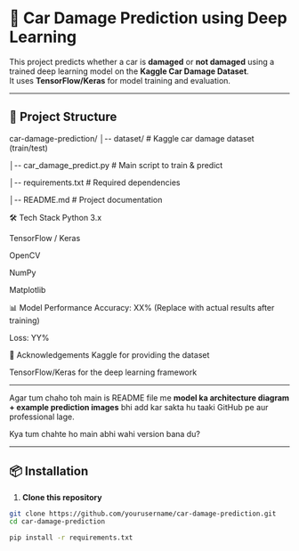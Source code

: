 # 🚗 Car Damage Prediction using Deep Learning

This project predicts whether a car is **damaged** or **not damaged** using a trained deep learning model on the **Kaggle Car Damage Dataset**.  
It uses **TensorFlow/Keras** for model training and evaluation.

---

## 📂 Project Structure

car-damage-prediction/
│-- dataset/ # Kaggle car damage dataset (train/test)

│-- car_damage_predict.py # Main script to train & predict

│-- requirements.txt # Required dependencies

│-- README.md # Project documentation




🛠 Tech Stack
Python 3.x

TensorFlow / Keras

OpenCV

NumPy

Matplotlib

📊 Model Performance
Accuracy: XX% (Replace with actual results after training)

Loss: YY%


🙌 Acknowledgements
Kaggle for providing the dataset

TensorFlow/Keras for the deep learning framework

---

Agar tum chaho toh main is README file me **model ka architecture diagram + example prediction images** bhi add kar sakta hu taaki GitHub pe aur professional lage.  

Kya tum chahte ho main abhi wahi version bana du?



---

## 📦 Installation

1. **Clone this repository**
```bash
git clone https://github.com/yourusername/car-damage-prediction.git
cd car-damage-prediction

pip install -r requirements.txt









